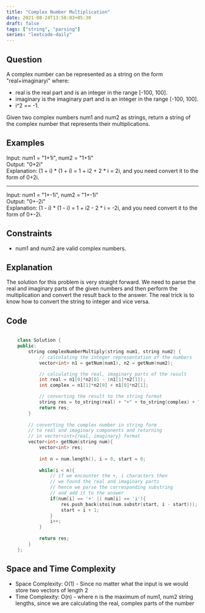 ```yaml
---
title: "Complex Number Multiplication"
date: 2021-08-24T13:58:03+05:30
draft: false 
tags: ["string", "parsing"]
series: "leetcode-daily" 
---
```


## Question

A complex number can be represented as a string on the form "real+imaginaryi" where:

* real is the real part and is an integer in the range [-100, 100].
* imaginary is the imaginary part and is an integer in the range [-100, 100].
* i^2 == -1.

Given two complex numbers num1 and num2 as strings, return a string of the complex number that represents their multiplications.

## Examples

Input: num1 = "1+1i", num2 = "1+1i"<br />
Output: "0+2i"<br />
Explanation: (1 + i) * (1 + i) = 1 + i2 + 2 * i = 2i, and you need convert it to the form of 0+2i.
<hr />

Input: num1 = "1+-1i", num2 = "1+-1i"<br />
Output: "0+-2i"<br />
Explanation: (1 - i) * (1 - i) = 1 + i2 - 2 * i = -2i, and you need convert it to the form of 0+-2i.

## Constraints

* num1 and num2 are valid complex numbers.

## Explanation

The solution for this problem is very straight forward. We need to parse the real and imaginary parts of the given numbers and then perform the multiplication and convert the result back to the answer. The real trick is to know how to convert the string to integer and vice versa.

## Code

```cpp

	class Solution {
	public:
		string complexNumberMultiply(string num1, string num2) {
			// calculating the integer representation of the numbers
			vector<int> n1 = getNum(num1), n2 = getNum(num2);

			// calculating the real, imaginary parts of the result
			int real = n1[0]*n2[0] - (n1[1]*n2[1]);
			int complex = n1[1]*n2[0] + n1[0]*n2[1];

			// converting the result to the string format
			string res = to_string(real) + "+" + to_string(complex) + "i";
			return res;
		}
		
		// converting the complex number in string form 
		// to real and imaginary components and returning
		// in vector<int>{real, imaginary} format
		vector<int> getNum(string num){
			vector<int> res;
			
			int n = num.length(), i = 0, start = 0;
			
			while(i < n){
				// if we encounter the +, i characters then 
				// we found the real and imaginary parts
				// hence we parse the corresponding substring
				// and add it to the answer
				if(num[i] == '+' || num[i] == 'i'){
					res.push_back(stoi(num.substr(start, i - start)));
					start = i + 1;
				}
				i++;
			}
			
			return res;
		}
	};

```

## Space and Time Complexity

* Space Complexity: O(1) - Since no matter what the input is we would store two vectors of length 2
* Time Complexity: O(n) - where n is the maximum of num1, num2 string lengths, since we are calculating the real, complex parts of the number